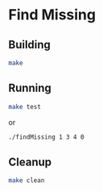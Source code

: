 # Find Missing

## Building

``` bash
make
```

## Running

``` bash
make test
```

or

``` bash
./findMissing 1 3 4 0
```

## Cleanup

``` bash
make clean
```
